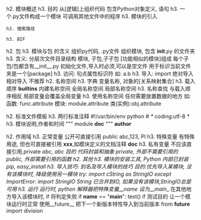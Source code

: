h2. 模块概述
    h3. 目的
        从[逻辑]上组织代码
        包含Python对象定义, 语句
    h3. 一个.py文件构成一个模块
        可调用其他文件中的程序
    h3. 模块的引入

    h3. 搜索路径

    h3. BIF
   
h2. 包
    h3. 模块与包 的含义
       组织py代码, .py文件
       组织模块, 包含 __init__.py 的文件夹
    h3. 含义:
        分层次文件目录结构
            模块, 子包,子子包
        [功能相似的模块]组成
        每个子包/包都含有__init__.py
            初始化文件,导入时必须,可以是空文件
            用于标识当前文件夹是一个[package]
    h3. 访问: 句点属性标识符
        如: a.b
    h3. 导入:
        import
        绝对导入
        相对导入  不推荐
h2. 名称空间
    h3. 字典
        变量名称, 对象的[关系映射集合]
    h3. 载入顺序
        __builtins__  内建名称空间
        全局名称空间
        局部名称空间
    h3. 名称查找
        与载入顺序相反
        局部变量会覆盖全局变量
    h3. 使用名称空间
        任何需要放置数据的地方
        如:函数: func.attribute
        模块: module.attribute
        类(实例):obj.attribute


h2. 标准文件模板
    h3. 两行标准注释
    #!/usr/bin/env python
    # _*_ coding:utf-8 _*_
    h3. 模块说明,作者和时间
    """
    module __doc__
    """
    __author__


h2. 作用域
    h3. 正常变量
        公开可直接引用 public
        abc,123, PI
    h3. 特殊变量
        有特殊用途, 但也可直接被引用
        __xxx__,如模块定义的文档注释 __doc__
    h3. 私有变量
        不应该直接引用,private
        __abc, _abc
        目的
        代码封装和抽象
            private, 外部不需要引用的
            public, 外部需要引用的函数
h2. 其他
    h3. 模块的安装工具, Python 内部已封装 pip, easy_install
    h3. 导入技巧:
        别名及导入模块的技巧
        目的:优先导入某模块, 没有该模块时, 降级使用另一模块
            try:
                import cString as StringIO
            except ImportError:
                import StringIO
        String 已合并到IO, 如果没有该模块,StringIO总是可用
    h3. 运行
        运行时, python 解释器把特殊变量__name__ 设为__main__
        在其他地方导入该模块时, if 将判定失败
        if __name__ == "__main__":
            test()
        if 测试目的
            让一个模块运行时正常
        使用__future__
        把下一个新版本特性导入到当前版本
            from __future__ import division




